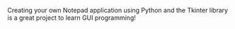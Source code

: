 Creating your own Notepad application using Python and the Tkinter library is a great project to learn GUI programming!
